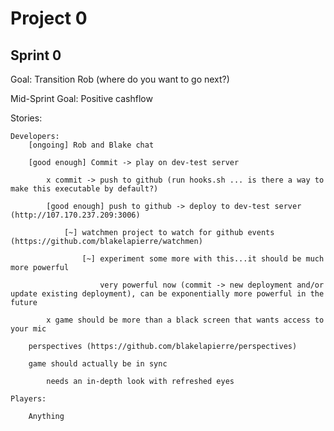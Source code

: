 Project 0
=========

Sprint 0
---------

Goal: Transition Rob (where do you want to go next?)

Mid-Sprint Goal: Positive cashflow


Stories:

    Developers:
        [ongoing] Rob and Blake chat

        [good enough] Commit -> play on dev-test server

            x commit -> push to github (run hooks.sh ... is there a way to make this executable by default?)
            
            [good enough] push to github -> deploy to dev-test server (http://107.170.237.209:3006)
                
                [~] watchmen project to watch for github events (https://github.com/blakelapierre/watchmen)
                
                    [~] experiment some more with this...it should be much more powerful
                    
                        very powerful now (commit -> new deployment and/or update existing deployment), can be exponentially more powerful in the future
                
            x game should be more than a black screen that wants access to your mic
            
        perspectives (https://github.com/blakelapierre/perspectives)

        game should actually be in sync
            
            needs an in-depth look with refreshed eyes
            
    Players:

        Anything